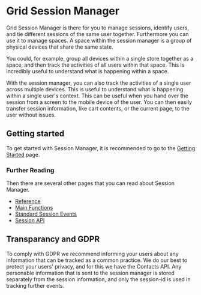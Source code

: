 # Grid Session Manager

Grid Session Manager is there for you to manage sessions, identify users, and tie different sessions of the same user together. Furthermore you can use it to manage spaces. A space within the session manager is a group of physical devices that share the same state.

You could, for example, group all devices within a single store together as a space, and then track the activities of all users within that space. This is incredibly useful to understand what is happening within a space.

With the session manager, you can also track the activities of a single user across multiple devices. This is useful to understand what is happening within a single user's context. This can be useful when you hand over the session from a screen to the mobile device of the user. You can then easily transfer session information, like cart contents, or the current page, to the user without issues.

## Getting started
To get started with Session Manager, it is recommended to go to the [Getting Started](/session-manager/getting-started) page.

### Further Reading
Then there are several other pages that you can read about Session Manager.

- [Reference](/session-manager/reference)
- [Main Functions](/session-manager/main-functions)
- [Standard Session Events](/session-manager/standard-session-events)
- [Session API](/session-manager/session-api)

## Transparancy and GDPR
To comply with GDPR we recommend informing your users about any information that can be tracked as a common practice. We do our best to protect your users' privacy, and for this we have the Contacts API. Any personable information that is sent to the session manager is stored separately from the session information, and only the session-id is used in tracking further events.